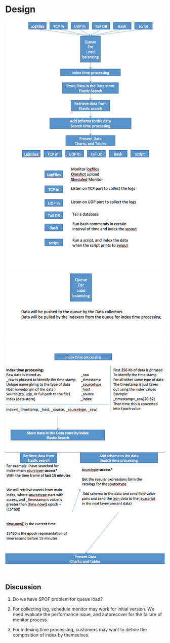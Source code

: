 Design
=========
![](../images/design1.png)
![](../images/design2.png)
![](../images/design3.png)
![](../images/design4.png)
![](../images/design5.png)

## Discussion
1. Do we have SPOF problem for queue load?

2. For collecting log, schedule monitor may work for initial version. We need evaluate the performance issue, and autorecover for the failure of monitor process.

3. For indexing time processing, customers may want to define the composition of index by themselves.
